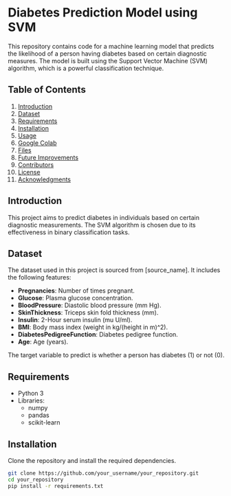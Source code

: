 # Diabetes Prediction Model using SVM

This repository contains code for a machine learning model that predicts the likelihood of a person having diabetes based on certain diagnostic measures. The model is built using the Support Vector Machine (SVM) algorithm, which is a powerful classification technique.

## Table of Contents
1. [Introduction](#introduction)
2. [Dataset](#dataset)
3. [Requirements](#requirements)
4. [Installation](#installation)
5. [Usage](#usage)
6. [Google Colab](#google-colab)
7. [Files](#files)
8. [Future Improvements](#future-improvements)
9. [Contributors](#contributors)
10. [License](#license)
11. [Acknowledgments](#acknowledgments)

## Introduction

This project aims to predict diabetes in individuals based on certain diagnostic measurements. The SVM algorithm is chosen due to its effectiveness in binary classification tasks.

## Dataset

The dataset used in this project is sourced from [source_name]. It includes the following features:

- **Pregnancies**: Number of times pregnant.
- **Glucose**: Plasma glucose concentration.
- **BloodPressure**: Diastolic blood pressure (mm Hg).
- **SkinThickness**: Triceps skin fold thickness (mm).
- **Insulin**: 2-Hour serum insulin (mu U/ml).
- **BMI**: Body mass index (weight in kg/(height in m)^2).
- **DiabetesPedigreeFunction**: Diabetes pedigree function.
- **Age**: Age (years).

The target variable to predict is whether a person has diabetes (1) or not (0).

## Requirements

- Python 3
- Libraries:
  - numpy
  - pandas
  - scikit-learn

## Installation

Clone the repository and install the required dependencies.

```bash
git clone https://github.com/your_username/your_repository.git
cd your_repository
pip install -r requirements.txt

